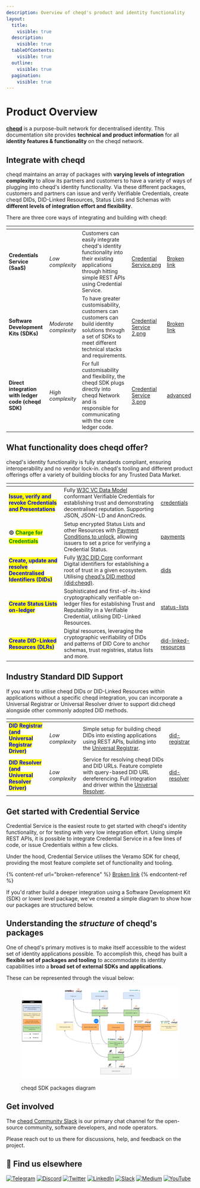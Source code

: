 ```yaml
---
description: Overview of cheqd's product and identity functionality
layout:
  title:
    visible: true
  description:
    visible: true
  tableOfContents:
    visible: true
  outline:
    visible: true
  pagination:
    visible: true
---
```


# Product Overview

[**cheqd**](https://learn.cheqd.io) is a purpose-built network for decentralised identity. This documentation site provides **technical and product information** for all **identity features & functionality** on the cheqd network.

## Integrate with cheqd

cheqd maintains an array of packages with **varying levels of integration complexity** to allow its partners and customers to have a variety of ways of plugging into cheqd's identity functionality. Via these different packages, customers and partners can issue and verify Verifiable Credentials, create cheqd DIDs, DID-Linked Resources, Status Lists and Schemas with **different levels of integration effort and flexibility**.

There are three core ways of integrating and building with cheqd:

<table data-view="cards"><thead><tr><th></th><th></th><th></th><th data-hidden data-card-cover data-type="files"></th><th data-hidden data-card-target data-type="content-ref"></th></tr></thead><tbody><tr><td><strong>Credentials Service (SaaS)</strong></td><td><em>Low complexity</em></td><td>Customers can easily integrate cheqd's identity functionality into their existing applications through hitting simple REST APIs using Credential Service. </td><td><a href=".gitbook/assets/Credential Service.png">Credential Service.png</a></td><td><a href="broken-reference">Broken link</a></td></tr><tr><td><strong>Software Development Kits (SDKs)</strong></td><td><em>Moderate complexity</em></td><td>To have greater customisability, customers can customers can build identity solutions through a set of SDKs to meet different technical stacks and requirements.</td><td><a href=".gitbook/assets/Credential Service 2.png">Credential Service 2.png</a></td><td><a href="broken-reference">Broken link</a></td></tr><tr><td><strong>Direct integration with ledger code (cheqd SDK)</strong></td><td><em>High complexity</em></td><td>For full customisability and flexibility, the cheqd SDK plugs directly into cheqd Network and is responsible for communicating with the core ledger code. </td><td><a href=".gitbook/assets/Credential Service 3.png">Credential Service 3.png</a></td><td><a href="advanced/">advanced</a></td></tr></tbody></table>

## What functionality does cheqd offer?

cheqd's identity functionality is fully standards compliant, ensuring interoperability and no vendor lock-in. cheqd's tooling and different product offerings offer a variety of building blocks for any Trusted Data Market.

<table data-card-size="large" data-view="cards" data-full-width="false"><thead><tr><th></th><th></th><th data-hidden data-card-target data-type="content-ref"></th></tr></thead><tbody><tr><td><mark style="color:blue;"><strong>Issue, verify and revoke Credentials and Presentations</strong></mark></td><td>Fully <a href="https://www.w3.org/TR/vc-data-model/">W3C VC Data Model</a> conformant Verifiable Credentials for establishing trust and demonstrating decentralised reputation. Supporting JSON, JSON-LD and AnonCreds.</td><td><a href="credential-service/credentials/">credentials</a></td></tr><tr><td>🟢 <mark style="color:green;"><strong>Charge for Credentials</strong></mark></td><td>Setup encrypted Status Lists and other Resources with <a href="credential-service/payments/payment-conditions.md">Payment Conditions to unlock</a>, allowing issuers to set a price for verifying a Credential Status. </td><td><a href="credential-service/payments/">payments</a></td></tr><tr><td><mark style="color:blue;"><strong>Create, update and resolve Decentralised Identifiers (DIDs)</strong></mark></td><td>Fully <a href="https://www.w3.org/TR/did-core/">W3C DID Core</a> conformant Digital identifiers for establishing a root of trust in a given ecosystem. Utilising <a href="architecture/adr-list/adr-001-cheqd-did-method.md">cheqd's DID method (did:cheqd)</a>.</td><td><a href="credential-service/dids/">dids</a></td></tr><tr><td><mark style="color:blue;"><strong>Create Status Lists on-ledger</strong></mark></td><td>Sophisticated and first-of-its-kind cryptographically verifiable on-ledger files for establishing Trust and Reputability in a Verifiable Credential, utilising DID-Linked Resources. </td><td><a href="credential-service/status-lists/">status-lists</a></td></tr><tr><td><mark style="color:blue;"><strong>Create DID-Linked Resources (DLRs)</strong></mark></td><td>Digital resources, leveraging the cryptographic verifiability of DIDs and patterns of DID Core to anchor schemas, trust registries, status lists and more. </td><td><a href="credential-service/did-linked-resources/">did-linked-resources</a></td></tr></tbody></table>

## Industry Standard DID Support

If you want to utilise cheqd DIDs or DID-Linked Resources within applications without a specific cheqd integration, you can incorporate a Universal Registrar or Universal Resolver driver to support did:cheqd alongside other commonly adopted DID methods.&#x20;

<table data-card-size="large" data-view="cards"><thead><tr><th></th><th></th><th></th><th data-hidden data-card-target data-type="content-ref"></th></tr></thead><tbody><tr><td><mark style="color:blue;"><strong>DID Registrar (and Universal Registrar Driver)</strong></mark></td><td><em>Low complexity</em></td><td>Simple setup for building cheqd DIDs into existing applications using REST APIs, building into the <a href="https://uniregistrar.io/">Universal Registrar</a>.</td><td><a href="advanced-features-and-alternatives/did-registrar/">did-registrar</a></td></tr><tr><td><mark style="color:blue;"><strong>DID Resolver (and Universal Resolver Driver)</strong></mark></td><td><em>Low complexity</em></td><td>Service for resolving cheqd DIDs and DID URLs. Feature complete with query-based DID URL dereferencing. Full integration and driver within the <a href="https://dev.uniresolver.io/">Universal Resolver</a>.</td><td><a href="advanced-features-and-alternatives/did-resolver/">did-resolver</a></td></tr></tbody></table>

## Get started with Credential Service

Credential Service is the easiest route to get started with cheqd's identity functionality, or for testing with very low integration effort. Using simple REST APIs, it is possible to integrate Credential Service in a few lines of code, or issue Credentials within a few clicks.&#x20;

Under the hood, Credential Service utilises the Veramo SDK for cheqd, providing the most feature complete set of functionality and tooling.

{% content-ref url="broken-reference" %}
[Broken link](broken-reference)
{% endcontent-ref %}

If you'd rather build a deeper integration using a Software Development Kit (SDK) or lower level package, we've created a simple diagram to show how our packages are structured below.

## Understanding the _structure_ of cheqd's packages

One of cheqd's primary motives is to make itself accessible to the widest set of identity applications possible. To accomplish this, cheqd has built a **flexible set of packages and tooling** to accommodate its identity capabilities into a **broad set of external SDKs and applications**.&#x20;

These can be represented through the visual below:

<figure><img src=".gitbook/assets/cheqd packages diagram (1).png" alt=""><figcaption><p>cheqd SDK packages diagram</p></figcaption></figure>

## Get involved

The [cheqd Community Slack](http://cheqd.link/join-cheqd-slack) is our primary chat channel for the open-source community, software developers, and node operators.

Please reach out to us there for discussions, help, and feedback on the project.

## 🙋 Find us elsewhere

[![Telegram](https://img.shields.io/badge/Telegram-2CA5E0?style=for-the-badge\&logo=telegram\&logoColor=white)](https://t.me/cheqd) [![Discord](https://img.shields.io/badge/Discord-7289DA?style=for-the-badge\&logo=discord\&logoColor=white)](http://cheqd.link/discord-github) [![Twitter](https://img.shields.io/badge/Twitter-1DA1F2?style=for-the-badge\&logo=twitter\&logoColor=white)](https://twitter.com/intent/follow?screen\_name=cheqd\_io) [![LinkedIn](https://img.shields.io/badge/LinkedIn-0077B5?style=for-the-badge\&logo=linkedin\&logoColor=white)](http://cheqd.link/linkedin) [![Slack](https://img.shields.io/badge/Slack-4A154B?style=for-the-badge\&logo=slack\&logoColor=white)](http://cheqd.link/join-cheqd-slack) [![Medium](https://img.shields.io/badge/Medium-12100E?style=for-the-badge\&logo=medium\&logoColor=white)](https://blog.cheqd.io) [![YouTube](https://img.shields.io/badge/YouTube-FF0000?style=for-the-badge\&logo=youtube\&logoColor=white)](https://www.youtube.com/channel/UCBUGvvH6t3BAYo5u41hJPzw/)

